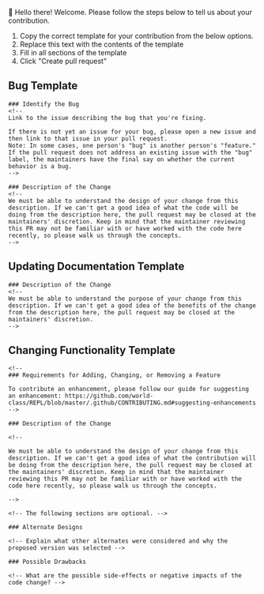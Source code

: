 👋 Hello there! Welcome. Please follow the steps below to tell us about your contribution.

1. Copy the correct template for your contribution from the below options.
2. Replace this text with the contents of the template
3. Fill in all sections of the template
4. Click "Create pull request"

## Bug Template

```
### Identify the Bug
<!--
Link to the issue describing the bug that you're fixing.

If there is not yet an issue for your bug, please open a new issue and then link to that issue in your pull request.
Note: In some cases, one person's "bug" is another person's "feature." If the pull request does not address an existing issue with the "bug" label, the maintainers have the final say on whether the current behavior is a bug.
-->

### Description of the Change
<!--
We must be able to understand the design of your change from this description. If we can't get a good idea of what the code will be doing from the description here, the pull request may be closed at the maintainers' discretion. Keep in mind that the maintainer reviewing this PR may not be familiar with or have worked with the code here recently, so please walk us through the concepts.
-->

```

## Updating Documentation Template

```
### Description of the Change
<!--
We must be able to understand the purpose of your change from this description. If we can't get a good idea of the benefits of the change from the description here, the pull request may be closed at the maintainers' discretion.
-->

```

## Changing Functionality Template

```
<!--
### Requirements for Adding, Changing, or Removing a Feature

To contribute an enhancement, please follow our guide for suggesting an enhancement: https://github.com/world-class/REPL/blob/master/.github/CONTRIBUTING.md#suggesting-enhancements
-->

### Description of the Change

<!--

We must be able to understand the design of your change from this description. If we can't get a good idea of what the contribution will be doing from the description here, the pull request may be closed at the maintainers' discretion. Keep in mind that the maintainer reviewing this PR may not be familiar with or have worked with the code here recently, so please walk us through the concepts.

-->

<!-- The following sections are optional. -->

### Alternate Designs

<!-- Explain what other alternates were considered and why the proposed version was selected -->

### Possible Drawbacks

<!-- What are the possible side-effects or negative impacts of the code change? -->

```
